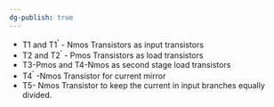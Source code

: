 ```yaml
---
dg-publish: true
---
```


- T1 and T1<sup>'</sup> - Nmos Transistors as input transistors
- T2 and T2<sup>'</sup> - Pmos Transistors as load transistors 
- T3-Pmos and T4-Nmos as second stage load transistors
- T4<sup>'</sup> -Nmos Transistor for current mirror
- T5- Nmos Transistor to keep the current in input branches equally divided.